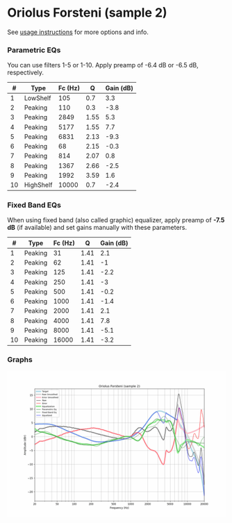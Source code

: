 # Oriolus Forsteni (sample 2)
See [usage instructions](https://github.com/jaakkopasanen/AutoEq#usage) for more options and info.

### Parametric EQs
You can use filters 1-5 or 1-10. Apply preamp of -6.4 dB or -6.5 dB, respectively.

|   # | Type      |   Fc (Hz) |    Q |   Gain (dB) |
|-----|-----------|-----------|------|-------------|
|   1 | LowShelf  |       105 | 0.7  |         3.3 |
|   2 | Peaking   |       110 | 0.3  |        -3.8 |
|   3 | Peaking   |      2849 | 1.55 |         5.3 |
|   4 | Peaking   |      5177 | 1.55 |         7.7 |
|   5 | Peaking   |      6831 | 2.13 |        -9.3 |
|   6 | Peaking   |        68 | 2.15 |        -0.3 |
|   7 | Peaking   |       814 | 2.07 |         0.8 |
|   8 | Peaking   |      1367 | 2.66 |        -2.5 |
|   9 | Peaking   |      1992 | 3.59 |         1.6 |
|  10 | HighShelf |     10000 | 0.7  |        -2.4 |

### Fixed Band EQs
When using fixed band (also called graphic) equalizer, apply preamp of **-7.5 dB** (if available) and set gains manually with these parameters.

|   # | Type    |   Fc (Hz) |    Q |   Gain (dB) |
|-----|---------|-----------|------|-------------|
|   1 | Peaking |        31 | 1.41 |         2.1 |
|   2 | Peaking |        62 | 1.41 |        -1   |
|   3 | Peaking |       125 | 1.41 |        -2.2 |
|   4 | Peaking |       250 | 1.41 |        -3   |
|   5 | Peaking |       500 | 1.41 |        -0.2 |
|   6 | Peaking |      1000 | 1.41 |        -1.4 |
|   7 | Peaking |      2000 | 1.41 |         2.1 |
|   8 | Peaking |      4000 | 1.41 |         7.8 |
|   9 | Peaking |      8000 | 1.41 |        -5.1 |
|  10 | Peaking |     16000 | 1.41 |        -3.2 |

### Graphs
![](./Oriolus%20Forsteni%20(sample%202).png)
